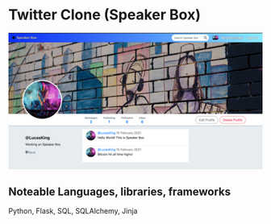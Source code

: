 # Twitter Clone (Speaker Box)

<img src=".\screenshot_00.png" width="800px" height="auto">

## Noteable Languages, libraries, frameworks

Python, Flask, SQL, SQLAlchemy, Jinja
